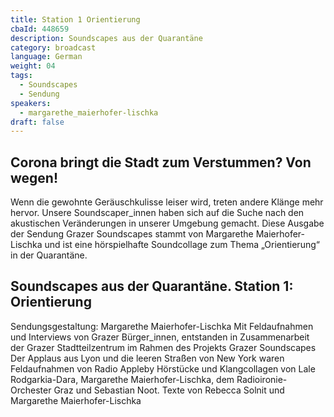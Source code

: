 ```yaml
---
title: Station 1 Orientierung
cbaId: 448659
description: Soundscapes aus der Quarantäne
category: broadcast
language: German
weight: 04
tags:
  - Soundscapes
  - Sendung
speakers:
  - margarethe_maierhofer-lischka
draft: false
---
```

## Corona bringt die Stadt zum Verstummen? Von wegen!

Wenn die gewohnte Geräuschkulisse leiser wird, treten andere Klänge mehr hervor. Unsere Soundscaper_innen haben sich auf die Suche nach den akustischen Veränderungen in unserer Umgebung gemacht. Diese Ausgabe der Sendung Grazer Soundscapes stammt von Margarethe Maierhofer-Lischka und ist eine hörspielhafte Soundcollage zum Thema „Orientierung“ in der Quarantäne.

## Soundscapes aus der Quarantäne. Station 1: Orientierung

Sendungsgestaltung: Margarethe Maierhofer-Lischka
Mit Feldaufnahmen und Interviews von Grazer Bürger_innen, entstanden in Zusammenarbeit der Grazer Stadtteilzentrum im Rahmen des Projekts Grazer Soundscapes
Der Applaus aus Lyon und die leeren Straßen von New York waren Feldaufnahmen von Radio Appleby
Hörstücke und Klangcollagen von Lale Rodgarkia-Dara, Margarethe Maierhofer-Lischka, dem Radioironie-Orchester Graz und Sebastian Noot.
Texte von Rebecca Solnit und Margarethe Maierhofer-Lischka

